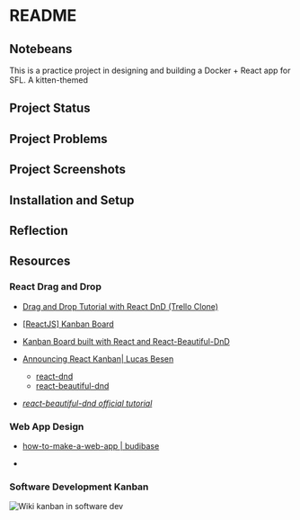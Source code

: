 # README

## Notebeans
This is a practice project in designing and building a Docker + React app for SFL. A kitten-themed

## Project Status

## Project Problems

## Project Screenshots

## Installation and Setup

## Reflection

## Resources

### React Drag and Drop

- [Drag and Drop Tutorial with React DnD (Trello Clone)](https://www.youtube.com/watch?v=aK2PD_REk7A)

- [[ReactJS] Kanban Board](https://www.youtube.com/watch?v=pit07rnM9wM)

- [Kanban Board built with React and React-Beautiful-DnD](https://www.youtube.com/watch?v=HKbvwskkX1g)

- [Announcing React Kanban| Lucas Besen](https://dev.to/lucasbesen/announcing-react-kanban-480e)

  + [react-dnd](https://github.com/react-dnd/react-dnd)
  + [react-beautiful-dnd](https://github.com/atlassian/react-beautiful-dnd)

- *[react-beautiful-dnd official tutorial](https://egghead.io/lessons/react-course-introduction-beautiful-and-accessible-drag-and-drop-with-react-beautiful-dnd)*

### Web App Design

- [how-to-make-a-web-app | budibase](https://www.budibase.com/blog/how-to-make-a-web-app/)

- []()


### Software Development Kanban

![Wiki kanban in software dev](https://en.wikipedia.org/wiki/Kanban_board#/media/File:Sample_Kanban_Board.png)